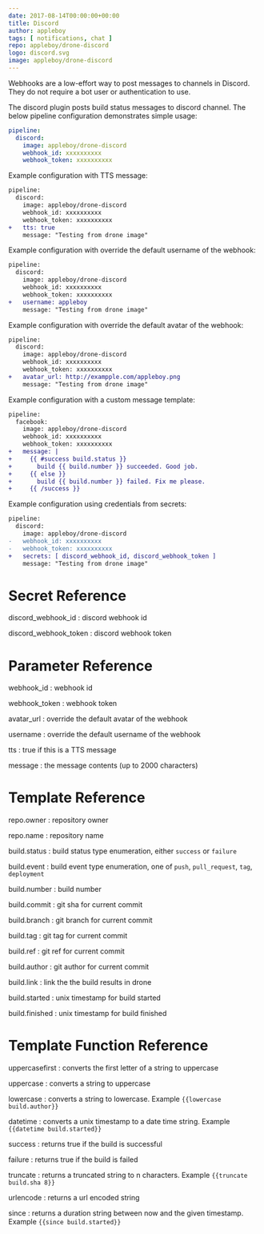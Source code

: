 ```yaml
---
date: 2017-08-14T00:00:00+00:00
title: Discord
author: appleboy
tags: [ notifications, chat ]
repo: appleboy/drone-discord
logo: discord.svg
image: appleboy/drone-discord
---
```


Webhooks are a low-effort way to post messages to channels in Discord. They do not require a bot user or authentication to use.

The discord plugin posts build status messages to discord channel. The below pipeline configuration demonstrates simple usage:

```yaml
pipeline:
  discord:
    image: appleboy/drone-discord
    webhook_id: xxxxxxxxxx
    webhook_token: xxxxxxxxxx
```

Example configuration with TTS message:

```diff
pipeline:
  discord:
    image: appleboy/drone-discord
    webhook_id: xxxxxxxxxx
    webhook_token: xxxxxxxxxx
+   tts: true
    message: "Testing from drone image"
```

Example configuration with override the default username of the webhook:

```diff
pipeline:
  discord:
    image: appleboy/drone-discord
    webhook_id: xxxxxxxxxx
    webhook_token: xxxxxxxxxx
+   username: appleboy
    message: "Testing from drone image"
```

Example configuration with override the default avatar of the webhook:

```diff
pipeline:
  discord:
    image: appleboy/drone-discord
    webhook_id: xxxxxxxxxx
    webhook_token: xxxxxxxxxx
+   avatar_url: http://exampple.com/appleboy.png
    message: "Testing from drone image"
```

Example configuration with a custom message template:

```diff
pipeline:
  facebook:
    image: appleboy/drone-discord
    webhook_id: xxxxxxxxxx
    webhook_token: xxxxxxxxxx
+   message: |
+     {{ #success build.status }}
+       build {{ build.number }} succeeded. Good job.
+     {{ else }}
+       build {{ build.number }} failed. Fix me please.
+     {{ /success }}
```

Example configuration using credentials from secrets:

```diff
pipeline:
  discord:
    image: appleboy/drone-discord
-   webhook_id: xxxxxxxxxx
-   webhook_token: xxxxxxxxxx
+   secrets: [ discord_webhook_id, discord_webhook_token ]
    message: "Testing from drone image"
```

# Secret Reference

discord_webhook_id
: discord webhook id

discord_webhook_token
: discord webhook token

# Parameter Reference

webhook_id
: webhook id

webhook_token
: webhook token

avatar_url
: override the default avatar of the webhook

username
: override the default username of the webhook

tts
: true if this is a TTS message

message
: the message contents (up to 2000 characters)

# Template Reference

repo.owner
: repository owner

repo.name
: repository name

build.status
: build status type enumeration, either `success` or `failure`

build.event
: build event type enumeration, one of `push`, `pull_request`, `tag`, `deployment`

build.number
: build number

build.commit
: git sha for current commit

build.branch
: git branch for current commit

build.tag
: git tag for current commit

build.ref
: git ref for current commit

build.author
: git author for current commit

build.link
: link the the build results in drone

build.started
: unix timestamp for build started

build.finished
: unix timestamp for build finished

# Template Function Reference

uppercasefirst
: converts the first letter of a string to uppercase

uppercase
: converts a string to uppercase

lowercase
: converts a string to lowercase. Example `{{lowercase build.author}}`

datetime
: converts a unix timestamp to a date time string. Example `{{datetime build.started}}`

success
: returns true if the build is successful

failure
: returns true if the build is failed

truncate
: returns a truncated string to n characters. Example `{{truncate build.sha 8}}`

urlencode
: returns a url encoded string

since
: returns a duration string between now and the given timestamp. Example `{{since build.started}}`

